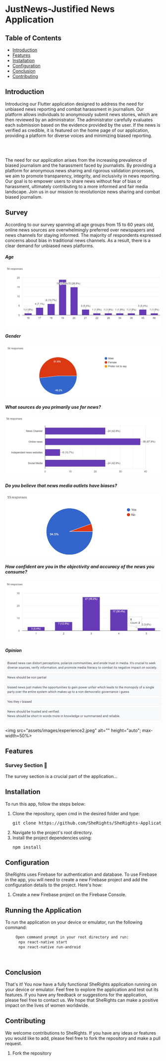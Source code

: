 <!DOCTYPE html>
<html lang="en">

<head>
  <meta charset="UTF-8">
  <meta name="viewport" content="width=device-width, initial-scale=1.0">
  <title>JustNews-Justified News Application</title>
</head>

<body>

  <h1>JustNews-Justified News Application</h1>

  <h2>Table of Contents</h2>
  <ul>
    <li><a href="#introduction">Introduction</a></li>
    <li><a href="#features">Features</a></li>
    <li><a href="#installation">Installation</a></li>
    <li><a href="#configuration">Configuration</a></li>
    <li><a href="#conclusion">Conclusion</a></li>
    <li><a href="#contributing">Contributing</a></li>
  </ul>

  <h2 id="introduction">Introduction</h2>
  <p>Introducing our Flutter application designed to address the need for unbiased news reporting and combat harassment in journalism. Our platform allows individuals to anonymously submit news stories, which are then reviewed by an administrator. The administrator carefully evaluates each submission based on the evidence provided by the user. If the news is verified as credible, it is featured on the home page of our application, providing a platform for diverse voices and minimizing biased reporting.</P></br></br>
<p>
The need for our application arises from the increasing prevalence of biased journalism and the harassment faced by journalists. By providing a platform for anonymous news sharing and rigorous validation processes, we aim to promote transparency, integrity, and inclusivity in news reporting. Our goal is to empower users to share news without fear of bias or harassment, ultimately contributing to a more informed and fair media landscape. Join us in our mission to revolutionize news sharing and combat biased journalism.</p>

<h2 id="survey">Survey</h2>
<p>According to our survey spanning all age groups from 15 to 60 years old, online news sources are overwhelmingly preferred over newspapers and news channels for staying informed. The majority of respondents expressed concerns about bias in traditional news channels. As a result, there is a clear demand for unbiased news platforms.</p>
<h5>Age</h5>
<img src="assets/images/age.jpeg" alt="Age" height="auto"; max-width=50%>
<h5>Gender</h5>
<img src="assets/images/gender.jpeg" alt="Gender" height="auto"; max-width=50%>
<h5>What sources do you primarily use for news?</h5>
<img src="assets/images/sources.jpeg" alt="What sources do you primarily use for news?" height="auto"; max-width=50%>
<h5>Do you believe that news media outlets have biases?</h5>
<img src="assets/images/biased.jpeg" alt="Do you believe that news media outlets have biases?" height="auto"; max-width=50%>
<h5>How confident are you in the objectivity and accuracy of the news you consume?</h5>
<img src="assets/images/accuracy.jpeg" alt="How confident are you in the objectivity and accuracy of the news you consume?" height="auto"; max-width=50%>
<h5>Opinion</h5>
<img src="assets/images/experience1.jpeg" alt="" height="auto"; max-width=50%>

<img src="assets/images/experience2.jpeg" alt="" height="auto"; max-width=50%>

  <!-- Add more content as needed -->

  <h2 id="features">Features</h2>
  <h3>Survey Section 📝</h3>
  <p>The survey section is a crucial part of the application...</p>
  <!-- Add detailed content for each feature -->

  <!-- Repeat the above structure for other sections -->

  <h2 id="installation">Installation</h2>
  <p>To run this app, follow the steps below:</p>
  <ol>
    <li>Clone the repository, open cmd in the desired folder and type:
      <pre>git clone https://github.com/SheRights/SheRights-Application.git</pre>
    </li>
    <li>Navigate to the project's root directory.</li>
    <li>Install the project dependencies using:
      <pre>npm install</pre>
    </li>
  </ol>

  <!-- Add more content as needed -->

  <h2 id="configuration">Configuration</h2>
  <p>SheRights uses Firebase for authentication and database. To use Firebase in the app, you will need to create a new Firebase project and add the configuration details to the project. Here's how:</p>
  <ol>
    <li>Create a new Firebase project on the Firebase Console.</li>
    <!-- Add more configuration steps as needed -->
  </ol>

  <!-- Add more content as needed -->

  <h2 id="running-the-application">Running the Application</h2>
  <p>To run the application on your device or emulator, run the following command:</p>
  <pre>
    <code>Open command prompt in your root directory and run:
      npx react-native start
      npx react-native run-android
    </code>
  </pre>

  <!-- Add more content as needed -->

  <h2 id="conclusion">Conclusion</h2>
  <p>That's it! You now have a fully functional SheRights application running on your device or emulator. Feel free to explore the application and test out its features. If you have any feedback or suggestions for the application, please feel free to contact us. We hope that SheRights can make a positive impact on the lives of women worldwide.</p>

  <!-- Add more content as needed -->

  <h2 id="contributing">Contributing</h2>
  <p>We welcome contributions to SheRights. If you have any ideas or features you would like to add, please feel free to fork the repository and make a pull request.</p>
  <ol>
    <li>Fork the repository</li>
    <!-- Add more contributing steps as needed -->
  </ol>

  <!-- Add more content as needed -->

</body>

</html>

